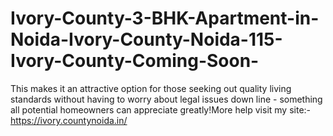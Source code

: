 # Ivory-County-3-BHK-Apartment-in-Noida-Ivory-County-Noida-115-Ivory-County-Coming-Soon-
 This makes it an attractive option for those seeking out quality living standards without having to worry about legal issues down line - something all potential homeowners can appreciate greatly!More help visit my site:- https://ivory.countynoida.in/
